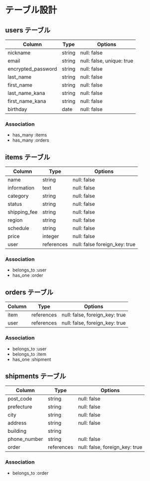 # テーブル設計

## users テーブル

| Column             | Type   | Options     |
| ------------------ | ------ | ----------- |
| nickname           | string | null: false |
| email              | string | null: false, unique: true |
| encrypted_password | string | null: false |
| last_name          | string | null: false |
| first_name         | string | null: false |
| last_name_kana     | string | null: false |
| first_name_kana    | string | null: false |
| birthday           | date   | null: false |

### Association

- has_many :items
- has_many :orders


## items テーブル

| Column       | Type       | Options     |
| ------------ | ---------- | ----------- |
| name         | string     | null: false |
| information  | text       | null: false |
| category     | string     | null: false |
| status       | string     | null: false |
| shipping_fee | string     | null: false |
| region       | string     | null: false |
| schedule     | string     | null: false |
| price        | integer    | null: false |
| user         | references | null: false foreign_key: true|

### Association

- belongs_to :user
- has_one :order


## orders テーブル

| Column | Type       | Options                        |
| ------ | ---------- | ------------------------------ |
| item   | references | null: false, foreign_key: true |
| user   | references | null: false, foreign_key: true |

### Association

- belongs_to :user
- belongs_to :item
- has_one :shipment


## shipments テーブル

| Column      | Type       | Options     |
| ----------- | ---------- | ------------|
| post_code   | string     | null: false |
| prefecture  | string     | null: false |
| city        | string     | null: false |
| address     | string     | null: false |
| building    | string     |             |
| phone_number| string     | null: false |
| order       | references | null: false, foreign_key: true |

### Association

- belongs_to :order